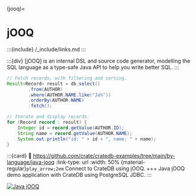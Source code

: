 (jooq)=

# jOOQ

:::{include} /_include/links.md
:::

:::{div}
[jOOQ] is an internal DSL and source code generator, modelling the SQL
language as a type-safe Java API to help you write better SQL.
:::

```java
// Fetch records, with filtering and sorting.
Result<Record> result = db.select()
        .from(AUTHOR)
        .where(AUTHOR.NAME.like("Ja%"))
        .orderBy(AUTHOR.NAME)
        .fetch();

// Iterate and display records.
for (Record record : result) {
    Integer id = record.getValue(AUTHOR.ID);
    String name = record.getValue(AUTHOR.NAME);
    System.out.println("id: " + id + ", name: " + name);
}
```

:::{card}
:link: https://github.com/crate/cratedb-examples/tree/main/by-language/java-jooq
:link-type: url
:width: 50%
{material-regular}`play_arrow;2em`
Connect to CrateDB using jOOQ.
+++
Java jOOQ demo application with CrateDB using PostgreSQL JDBC.
:::


[![Java jOOQ](https://github.com/crate/cratedb-examples/actions/workflows/lang-java-jooq.yml/badge.svg)](https://github.com/crate/cratedb-examples/actions/workflows/lang-java-jooq.yml)
